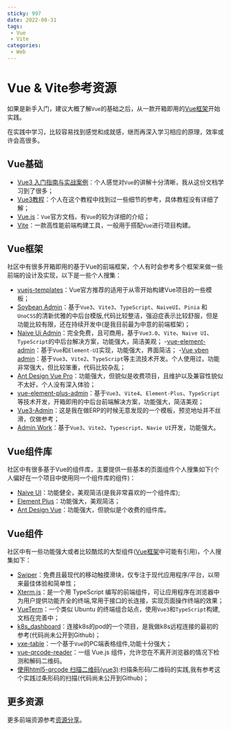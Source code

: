 ```yaml
---
sticky: 997
date: 2022-08-31
tags:
 - Vue
 - Vite
categories:
 - Web
---
```


# Vue & Vite参考资源

如果是新手入门，建议大概了解`Vue`的基础之后，从一款开箱即用的[Vue框架](#vue框架)开始实践。

在实践中学习，比较容易找到感觉和成就感，继而再深入学习相应的原理，效率或许会高很多。

## Vue基础

- [Vue3 入门指南与实战案例](https://vue3.chengpeiquan.com/)：个人感觉对`Vue`的讲解十分清晰，我从这份文档学习到了很多；
- [Vue3教程](https://www.liujiangblog.com/course/Vue3/)：个人在这个教程中找到过一些细节的参考，具体教程没有详细了解；
- [Vue.js](https://cn.vuejs.org/guide/introduction.html)：`Vue`官方文档，有`Vue`的较为详细的介绍；
- [Vite](https://cn.vitejs.dev/)：一款高性能前端构建工具，一般用于搭配`Vue`进行项目构建。

## Vue框架

社区中有很多开箱即用的基于Vue的前端框架，个人有时会参考多个框架来做一些前端的设计及实现，以下是一些个人搜集：
- [vuejs-templates](https://github.com/vuejs-templates)：Vue官方推荐的适用于从零开始构建Vue项目的一些模板；
- [Soybean Admin](https://github.com/honghuangdc/soybean-admin)：基于`Vue3`、`Vite3`、`TypeScript`、`NaiveUI`、`Pinia` 和 `UnoCSS`的清新优雅的中后台模版,代码比较整洁，强迫症表示比较舒服，但是功能比较有限，还在持续开发中(是我目前最为中意的前端框架)；
- [Naive Ui Admin](https://github.com/jekip/naive-ui-admin)：完全免费，且可商用，基于`Vue3.0`、`Vite`、`Naive UI`、`TypeScript`的中后台解决方案，功能强大，简洁美观；
-[vue-element-admin](https://github.com/PanJiaChen/vue-element-admin/)：基于`Vue`和`Element-UI`实现，功能强大，界面简洁；
-[Vue vben admin](https://github.com/vbenjs/vue-vben-admin)：基于`Vue3`、`Vite2`、`TypeScript`等主流技术开发。个人使用过，功能非常强大，但比较笨重，代码比较杂乱；
- [Ant Design Vue Pro](https://github.com/vueComponent/ant-design-vue-pro)：功能强大，但貌似是收费项目，且维护以及兼容性貌似不太好，个人没有深入体验；
- [vue-element-plus-admin](https://github.com/kailong321200875/vue-element-plus-admin)：基于`Vue3`、`Vite4`、`Element-Plus`、`TypeScript`等技术开发，开箱即用的中后台前端解决方案，功能强大，简洁美观；
- [Vue3-Admin](https://github.com/newbee-ltd/vue3-admin)：这是我在做ERP的时候无意发现的一个模板，预览地址并不丝滑，仅做参考；
- [Admin Work](https://github.com/qingqingxuan/admin-work)：基于`Vue3`、`Vite2`、`Typescript`、`Navie UI`开发，功能强大。


## Vue组件库

社区中有很多基于Vue的组件库，主要提供一些基本的页面组件个人搜集如下(个人偏好在一个项目中使用同一个组件库的组件)：
- [Naive UI](https://www.naiveui.com/zh-CN/os-theme)：功能健全，美观简洁(是我非常喜欢的一个组件库);
- [Element Plus](https://element-plus.org/zh-CN/)：功能强大，美观简洁；
- [Ant Design Vue](https://antdv.com/components/overview)：功能强大，但貌似是个收费的组件库。

## Vue组件

社区中有一些功能强大或者比较酷炫的大型组件([Vue框架](#vue框架)中可能有引用)，个人搜集如下：
- [Swiper](https://github.com/nolimits4web/swiper)：免费且最现代的移动触摸滑块，仅专注于现代应用程序/平台，以带来最佳体验和简单性；
- [Xterm.js](https://github.com/xtermjs/xterm.js/)：是一个用 TypeScript 编写的前端组件，可让应用程序在浏览器中为用户提供功能齐全的终端,常用于接口的长连接，实现页面操作终端的效果；
- [VueTerm](https://github.com/samzhangjy/VueTerm)：一个类似 Ubuntu 的终端组合站点，使用`Vue3`和`TypeScript`构建,文档在完善中；
- [k8s_dashboard](https://github.com/haozheyu/k8s_dashboard)：连接k8s的pod的一个项目，是我做k8s远程连接的最初的参考(代码尚未公开到Github)；
- [vxe-table](https://github.com/x-extends/vxe-table)：一个基于`Vue`的PC端表格组件,功能十分强大；
- [vue-qrcode-reader](https://github.com/gruhn/vue-qrcode-reader)：一组 Vue.js 组件，允许您在不离开浏览器的情况下检测和解码二维码。
- [使用html5-qrcode 扫描二维码(vue3)](https://blog.csdn.net/m0_50864962/article/details/125600533):扫描条形码/二维码的实践,我有参考这个实践过条形码的扫描(代码尚未公开到Github)；

## 更多资源

更多前端资源参考[资源分享](/zh/more/resource-share)。
